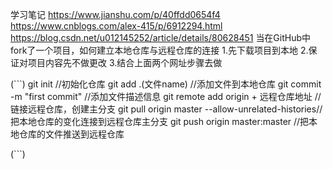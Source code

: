 学习笔记
  https://www.jianshu.com/p/40ffdd0654f4
  https://www.cnblogs.com/alex-415/p/6912294.html
  https://blog.csdn.net/u012145252/article/details/80628451
  当在GitHub中fork了一个项目，如何建立本地仓库与远程仓库的连接
   1.先下载项目到本地
   2.保证对项目内容先不做更改
   3.结合上面两个网址步骤去做
     
(```)
		git init //初始化仓库
		git add .(文件name) //添加文件到本地仓库
		git commit -m "first commit" //添加文件描述信息
		git remote add origin + 远程仓库地址 //链接远程仓库，创建主分支
		git pull origin master --allow-unrelated-histories// 把本地仓库的变化连接到远程仓库主分支
		git push origin master:master //把本地仓库的文件推送到远程仓库
        
(```)
